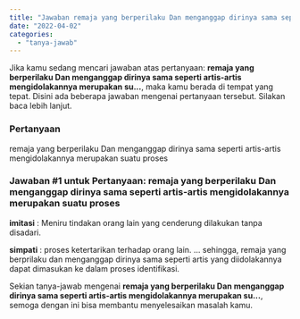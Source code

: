 ```yaml
---
title: "Jawaban remaja yang berperilaku Dan menganggap dirinya sama seperti artis-artis mengidolakannya merupakan su..."
date: "2022-04-02"
categories: 
  - "tanya-jawab"
---
```


Jika kamu sedang mencari jawaban atas pertanyaan: **remaja yang berperilaku Dan menganggap dirinya sama seperti artis-artis mengidolakannya merupakan su...**, maka kamu berada di tempat yang tepat. Disini ada beberapa jawaban mengenai pertanyaan tersebut. Silakan baca lebih lanjut.

### Pertanyaan

remaja yang berperilaku Dan menganggap dirinya sama seperti artis-artis mengidolakannya merupakan suatu proses

### Jawaban #1 untuk Pertanyaan: remaja yang berperilaku Dan menganggap dirinya sama seperti artis-artis mengidolakannya merupakan suatu proses

**imitasi** : Meniru tindakan orang lain yang cenderung dilakukan tanpa disadari.

**simpati** : proses ketertarikan terhadap orang lain. ... sehingga, remaja yang berprilaku dan menganggap dirinya sama seperti artis yang diidolakannya dapat dimasukan ke dalam proses identifikasi.

Sekian tanya-jawab mengenai **remaja yang berperilaku Dan menganggap dirinya sama seperti artis-artis mengidolakannya merupakan su...**, semoga dengan ini bisa membantu menyelesaikan masalah kamu.
